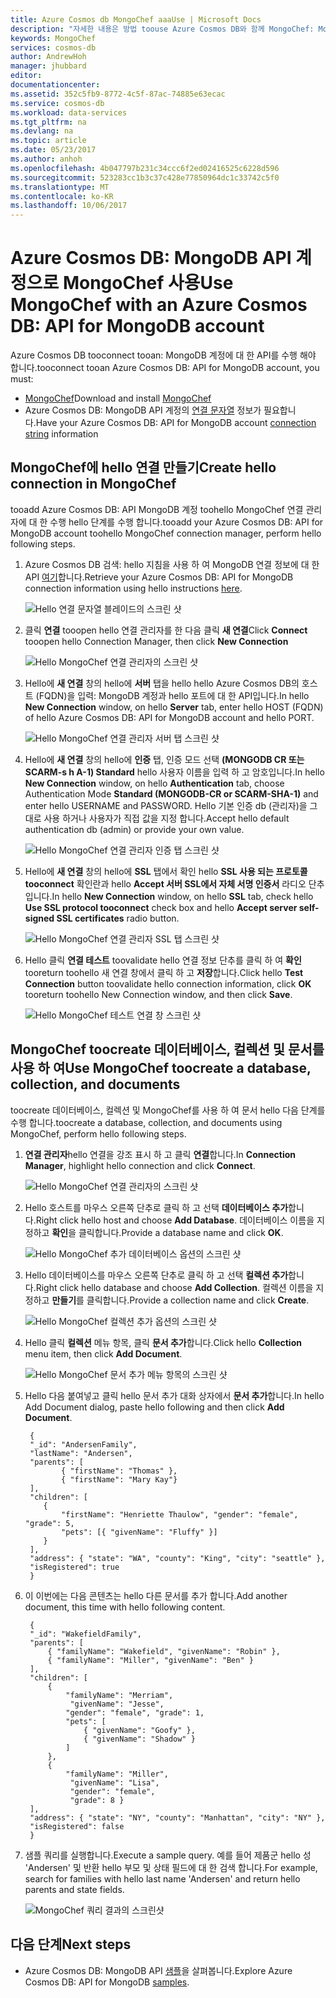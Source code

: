 ```yaml
---
title: Azure Cosmos db MongoChef aaaUse | Microsoft Docs
description: "자세한 내용은 방법 toouse Azure Cosmos DB와 함께 MongoChef: MongoDB 계정에 대 한 API"
keywords: MongoChef
services: cosmos-db
author: AndrewHoh
manager: jhubbard
editor: 
documentationcenter: 
ms.assetid: 352c5fb9-8772-4c5f-87ac-74885e63ecac
ms.service: cosmos-db
ms.workload: data-services
ms.tgt_pltfrm: na
ms.devlang: na
ms.topic: article
ms.date: 05/23/2017
ms.author: anhoh
ms.openlocfilehash: 4b047797b231c34ccc6f2ed02416525c6228d596
ms.sourcegitcommit: 523283cc1b3c37c428e77850964dc1c33742c5f0
ms.translationtype: MT
ms.contentlocale: ko-KR
ms.lasthandoff: 10/06/2017
---
```

# <a name="use-mongochef-with-an-azure-cosmos-db-api-for-mongodb-account"></a><span data-ttu-id="e8ce5-104">Azure Cosmos DB: MongoDB API 계정으로 MongoChef 사용</span><span class="sxs-lookup"><span data-stu-id="e8ce5-104">Use MongoChef with an Azure Cosmos DB: API for MongoDB account</span></span>

<span data-ttu-id="e8ce5-105">Azure Cosmos DB tooconnect tooan: MongoDB 계정에 대 한 API를 수행 해야 합니다.</span><span class="sxs-lookup"><span data-stu-id="e8ce5-105">tooconnect tooan Azure Cosmos DB: API for MongoDB account, you must:</span></span>

* <span data-ttu-id="e8ce5-106">[MongoChef](http://3t.io/mongochef)</span><span class="sxs-lookup"><span data-stu-id="e8ce5-106">Download and install [MongoChef](http://3t.io/mongochef)</span></span>
* <span data-ttu-id="e8ce5-107">Azure Cosmos DB: MongoDB API 계정의 [연결 문자열](connect-mongodb-account.md) 정보가 필요합니다.</span><span class="sxs-lookup"><span data-stu-id="e8ce5-107">Have your Azure Cosmos DB: API for MongoDB account [connection string](connect-mongodb-account.md) information</span></span>

## <a name="create-hello-connection-in-mongochef"></a><span data-ttu-id="e8ce5-108">MongoChef에 hello 연결 만들기</span><span class="sxs-lookup"><span data-stu-id="e8ce5-108">Create hello connection in MongoChef</span></span>
<span data-ttu-id="e8ce5-109">tooadd Azure Cosmos DB: API MongoDB 계정 toohello MongoChef 연결 관리자에 대 한 수행 hello 단계를 수행 합니다.</span><span class="sxs-lookup"><span data-stu-id="e8ce5-109">tooadd your Azure Cosmos DB: API for MongoDB account toohello MongoChef connection manager, perform hello following steps.</span></span>

1. <span data-ttu-id="e8ce5-110">Azure Cosmos DB 검색: hello 지침을 사용 하 여 MongoDB 연결 정보에 대 한 API [여기](connect-mongodb-account.md)합니다.</span><span class="sxs-lookup"><span data-stu-id="e8ce5-110">Retrieve your Azure Cosmos DB: API for MongoDB connection information using hello instructions [here](connect-mongodb-account.md).</span></span>

    ![Hello 연결 문자열 블레이드의 스크린 샷](./media/mongodb-mongochef/ConnectionStringBlade.png)
2. <span data-ttu-id="e8ce5-112">클릭 **연결** tooopen hello 연결 관리자를 한 다음 클릭 **새 연결**</span><span class="sxs-lookup"><span data-stu-id="e8ce5-112">Click **Connect** tooopen hello Connection Manager, then click **New Connection**</span></span>

    ![Hello MongoChef 연결 관리자의 스크린 샷](./media/mongodb-mongochef/ConnectionManager.png)
3. <span data-ttu-id="e8ce5-114">Hello에 **새 연결** 창의 hello에 **서버** 탭을 hello hello Azure Cosmos DB의 호스트 (FQDN)을 입력: MongoDB 계정과 hello 포트에 대 한 API입니다.</span><span class="sxs-lookup"><span data-stu-id="e8ce5-114">In hello **New Connection** window, on hello **Server** tab, enter hello HOST (FQDN) of hello Azure Cosmos DB: API for MongoDB account and hello PORT.</span></span>

    ![Hello MongoChef 연결 관리자 서버 탭 스크린 샷](./media/mongodb-mongochef/ConnectionManagerServerTab.png)
4. <span data-ttu-id="e8ce5-116">Hello에 **새 연결** 창의 hello에 **인증** 탭, 인증 모드 선택 **(MONGODB CR 또는 SCARM-s h A-1) Standard** hello 사용자 이름을 입력 하 고 암호입니다.</span><span class="sxs-lookup"><span data-stu-id="e8ce5-116">In hello **New Connection** window, on hello **Authentication** tab, choose Authentication Mode **Standard (MONGODB-CR or SCARM-SHA-1)** and enter hello USERNAME and PASSWORD.</span></span>  <span data-ttu-id="e8ce5-117">Hello 기본 인증 db (관리자)을 그대로 사용 하거나 사용자가 직접 값을 지정 합니다.</span><span class="sxs-lookup"><span data-stu-id="e8ce5-117">Accept hello default authentication db (admin) or provide your own value.</span></span>

    ![Hello MongoChef 연결 관리자 인증 탭 스크린 샷](./media/mongodb-mongochef/ConnectionManagerAuthenticationTab.png)
5. <span data-ttu-id="e8ce5-119">Hello에 **새 연결** 창의 hello에 **SSL** 탭에서 확인 hello **SSL 사용 되는 프로토콜 tooconnect** 확인란과 hello **Accept 서버 SSL에서 자체 서명 인증서** 라디오 단추입니다.</span><span class="sxs-lookup"><span data-stu-id="e8ce5-119">In hello **New Connection** window, on hello **SSL** tab, check hello **Use SSL protocol tooconnect** check box and hello **Accept server self-signed SSL certificates** radio button.</span></span>

    ![Hello MongoChef 연결 관리자 SSL 탭 스크린 샷](./media/mongodb-mongochef/ConnectionManagerSSLTab.png)
6. <span data-ttu-id="e8ce5-121">Hello 클릭 **연결 테스트** toovalidate hello 연결 정보 단추를 클릭 하 여 **확인** tooreturn toohello 새 연결 창에서 클릭 하 고 **저장**합니다.</span><span class="sxs-lookup"><span data-stu-id="e8ce5-121">Click hello **Test Connection** button toovalidate hello connection information, click **OK** tooreturn toohello New Connection window, and then click **Save**.</span></span>

    ![Hello MongoChef 테스트 연결 창 스크린 샷](./media/mongodb-mongochef/TestConnectionResults.png)

## <a name="use-mongochef-toocreate-a-database-collection-and-documents"></a><span data-ttu-id="e8ce5-123">MongoChef toocreate 데이터베이스, 컬렉션 및 문서를 사용 하 여</span><span class="sxs-lookup"><span data-stu-id="e8ce5-123">Use MongoChef toocreate a database, collection, and documents</span></span>
<span data-ttu-id="e8ce5-124">toocreate 데이터베이스, 컬렉션 및 MongoChef를 사용 하 여 문서 hello 다음 단계를 수행 합니다.</span><span class="sxs-lookup"><span data-stu-id="e8ce5-124">toocreate a database, collection, and documents using MongoChef, perform hello following steps.</span></span>

1. <span data-ttu-id="e8ce5-125">**연결 관리자**hello 연결을 강조 표시 하 고 클릭 **연결**합니다.</span><span class="sxs-lookup"><span data-stu-id="e8ce5-125">In **Connection Manager**, highlight hello connection and click **Connect**.</span></span>

    ![Hello MongoChef 연결 관리자의 스크린 샷](./media/mongodb-mongochef/ConnectToAccount.png)
2. <span data-ttu-id="e8ce5-127">Hello 호스트를 마우스 오른쪽 단추로 클릭 하 고 선택 **데이터베이스 추가**합니다.</span><span class="sxs-lookup"><span data-stu-id="e8ce5-127">Right click hello host and choose **Add Database**.</span></span>  <span data-ttu-id="e8ce5-128">데이터베이스 이름을 지정하고 **확인**을 클릭합니다.</span><span class="sxs-lookup"><span data-stu-id="e8ce5-128">Provide a database name and click **OK**.</span></span>

    ![Hello MongoChef 추가 데이터베이스 옵션의 스크린 샷](./media/mongodb-mongochef/AddDatabase1.png)
3. <span data-ttu-id="e8ce5-130">Hello 데이터베이스를 마우스 오른쪽 단추로 클릭 하 고 선택 **컬렉션 추가**합니다.</span><span class="sxs-lookup"><span data-stu-id="e8ce5-130">Right click hello database and choose **Add Collection**.</span></span>  <span data-ttu-id="e8ce5-131">컬렉션 이름을 지정하고 **만들기**를 클릭합니다.</span><span class="sxs-lookup"><span data-stu-id="e8ce5-131">Provide a collection name and click **Create**.</span></span>

    ![Hello MongoChef 컬렉션 추가 옵션의 스크린 샷](./media/mongodb-mongochef/AddCollection.png)
4. <span data-ttu-id="e8ce5-133">Hello 클릭 **컬렉션** 메뉴 항목, 클릭 **문서 추가**합니다.</span><span class="sxs-lookup"><span data-stu-id="e8ce5-133">Click hello **Collection** menu item, then click **Add Document**.</span></span>

    ![Hello MongoChef 문서 추가 메뉴 항목의 스크린 샷](./media/mongodb-mongochef/AddDocument1.png)
5. <span data-ttu-id="e8ce5-135">Hello 다음 붙여넣고 클릭 hello 문서 추가 대화 상자에서 **문서 추가**합니다.</span><span class="sxs-lookup"><span data-stu-id="e8ce5-135">In hello Add Document dialog, paste hello following and then click **Add Document**.</span></span>

        {
        "_id": "AndersenFamily",
        "lastName": "Andersen",
        "parents": [
               { "firstName": "Thomas" },
               { "firstName": "Mary Kay"}
        ],
        "children": [
           {
               "firstName": "Henriette Thaulow", "gender": "female", "grade": 5,
               "pets": [{ "givenName": "Fluffy" }]
           }
        ],
        "address": { "state": "WA", "county": "King", "city": "seattle" },
        "isRegistered": true
        }
6. <span data-ttu-id="e8ce5-136">이 이번에는 다음 콘텐츠는 hello 다른 문서를 추가 합니다.</span><span class="sxs-lookup"><span data-stu-id="e8ce5-136">Add another document, this time with hello following content.</span></span>

        {
        "_id": "WakefieldFamily",
        "parents": [
            { "familyName": "Wakefield", "givenName": "Robin" },
            { "familyName": "Miller", "givenName": "Ben" }
        ],
        "children": [
            {
                "familyName": "Merriam",
                 "givenName": "Jesse",
                "gender": "female", "grade": 1,
                "pets": [
                    { "givenName": "Goofy" },
                    { "givenName": "Shadow" }
                ]
            },
            {
                "familyName": "Miller",
                 "givenName": "Lisa",
                 "gender": "female",
                 "grade": 8 }
        ],
        "address": { "state": "NY", "county": "Manhattan", "city": "NY" },
        "isRegistered": false
        }
7. <span data-ttu-id="e8ce5-137">샘플 쿼리를 실행합니다.</span><span class="sxs-lookup"><span data-stu-id="e8ce5-137">Execute a sample query.</span></span> <span data-ttu-id="e8ce5-138">예를 들어 제품군 hello 성 'Andersen' 및 반환 hello 부모 및 상태 필드에 대 한 검색 합니다.</span><span class="sxs-lookup"><span data-stu-id="e8ce5-138">For example, search for families with hello last name 'Andersen' and return hello parents and state fields.</span></span>

    ![MongoChef 쿼리 결과의 스크린샷](./media/mongodb-mongochef/QueryDocument1.png)

## <a name="next-steps"></a><span data-ttu-id="e8ce5-140">다음 단계</span><span class="sxs-lookup"><span data-stu-id="e8ce5-140">Next steps</span></span>
* <span data-ttu-id="e8ce5-141">Azure Cosmos DB: MongoDB API [샘플](mongodb-samples.md)을 살펴봅니다.</span><span class="sxs-lookup"><span data-stu-id="e8ce5-141">Explore Azure Cosmos DB: API for MongoDB [samples](mongodb-samples.md).</span></span>
